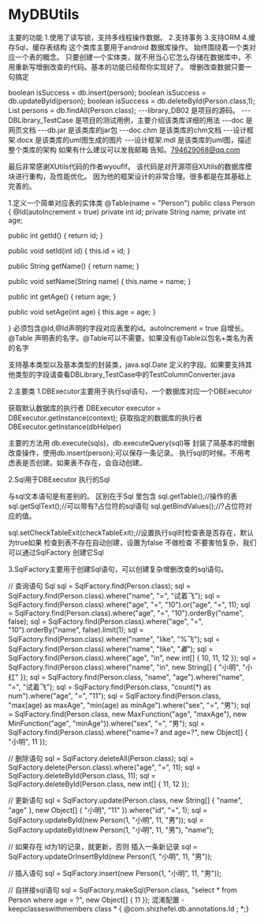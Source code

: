# MyDBUtils


 主要的功能
1.使用了读写锁，支持多线程操作数据。
2.支持事务
3.支持ORM
4.缓存Sql，缓存表结构
这个类库主要用于android 数据库操作。 始终围绕着一个类对应一个表的概念。 只要创建一个实体类，就不用当心它怎么存储在数据库中，不用重新写增删改查的代码。基本的功能已经帮你实现好了。 增删改查数据只要一句搞定

boolean isSuccess = db.insert(person);
boolean isSuccess = db.updateById(person);
boolean isSuccess  = db.deleteById(Person.class,1);
List<Person> persons = db.findAll(Person.class);
---library_DB02 是项目的源码。
---DBLibrary_TestCase 是项目的测试用例，主要介绍该类库详细的用法
---doc 是网页文档
---db.jar 是该类库的jar包
---doc.chm 是该类库的chm文档
---设计框架.docx 是该类库的uml图生成的图片
---设计框架.mdl 是该类库的uml图，描述整个类库的架构
如果有什么建议可以发我邮箱 告知。794629068@qq.com

最后非常感谢XUtils代码的作者wyouflf。 该代码是对开源项目XUtils的数据库模块进行重构，及性能优化。 因为他的框架设计的非常合理。很多都是在其基础上完善的。

1.定义一个简单对应表的实体类
@Table(name = "Person")
public class Person {
 @Id(autoIncrement = true)
 private int id;
 private String name;
 private int age;
 
 public int getId() {
  return id;
 }
 
 public void setId(int id) {
  this.id = id;
 }
 
 public String getName() {
  return name;
 }
 
 public void setName(String name) {
  this.name = name;
 }
 
 public int getAge() {
  return age;
 }
 
 public void setAge(int age) {
  this.age = age;
 }
 
}
必须包含@Id,@Id声明的字段对应表里的id。autoIncrement = true 自增长。 @Table 声明表的名字。@Table可以不需要。如果没有@Table以包名+类名为表的名字

支持基本类型以及基本类型的封装类，java.sql.Date 定义的字段。如果要支持其他类型的字段请查看DBLibrary_TestCase中的TestColumnConverter.java

2.主要类
1.DBExecutor主要用于执行sql语句，一个数据库对应一个DBExecutor

获取默认数据库的执行者 DBExecutor executor = DBExecutor.getInstance(context); 获取指定的数据库的执行者 DBExecutor.getInstance(dbHelper)

主要的方法用 db.execute(sqls)，db.executeQuery(sql)等 封装了简基本的增删改查操作，使用db.insert(person);可以保存一条记录。 执行sql的时候。不用考虑表是否创建。如果表不存在，会自动创建。

2.Sql用于DBExecutor 执行的Sql

与sql文本语句是有差别的。 区别在于Sql 里包含
sql.getTable();//操作的表
sql.getSqlText();//可以带有?占位符的sql语句
sql.getBindValues();//?占位符对应的值。

sql.setCheckTableExit(checkTableExit);//设置执行sql时检查表是否存在，默认为true如果 检查到表不存在自动创建，设置为false 不做检查 不要害怕复杂，我们可以通过SqlFactory 创建它Sql

3.SqlFactory主要用于创建Sql语句，可以创建复杂增删改查的sql语句。

  // 查询语句
  Sql sql = SqlFactory.find(Person.class);
  sql = SqlFactory.find(Person.class).where("name", "=", "试着飞");
  sql = SqlFactory.find(Person.class).where("age", "=", "10").or("age", "=", 11);
  sql = SqlFactory.find(Person.class).where("age", "=", "10").orderBy("name", false);
  sql = SqlFactory.find(Person.class).where("age", "=", "10").orderBy("name", false).limit(1);
  sql = SqlFactory.find(Person.class).where("name", "like", "%飞");
  sql = SqlFactory.find(Person.class).where("name", "like", "_着_");
  sql = SqlFactory.find(Person.class).where("age", "in", new int[] { 10, 11, 12 });
  sql = SqlFactory.find(Person.class).where("name", "in", new String[] { "小明", "小红" });
  sql = SqlFactory.find(Person.class, "name", "age").where("name", "=", "试着飞");
  sql = SqlFactory.find(Person.class, "count(*) as num").where("age", "=", "11");
  sql = SqlFactory.find(Person.class, "max(age) as maxAge", "min(age) as minAge").where("sex", "=", "男");
  sql = SqlFactory.find(Person.class, new MaxFunction("age", "maxAge"), new MinFunction("age", "minAge")).where("sex", "=", "男");
  sql = SqlFactory.find(Person.class).where("name=? and age=?", new Object[] { "小明", 11 });
 
  // 删除语句
  sql = SqlFactory.deleteAll(Person.class);
  sql = SqlFactory.delete(Person.class).where("age", "=", 11);
  sql = SqlFactory.deleteById(Person.class, 11);
  sql = SqlFactory.deleteById(Person.class, new int[] { 11, 12 });
 
  // 更新语句
  sql = SqlFactory.update(Person.class, new String[] { "name", "age" }, new Object[] { "小明", "11" }).where("id", "=", 1);
  sql = SqlFactory.updateById(new Person(1, "小明", 11, "男"));
  sql = SqlFactory.updateById(new Person(1, "小明", 11, "男"), "name");
 
  // 如果存在 id为1的记录，就更新，否则 插入一条新记录
  sql = SqlFactory.updateOrInsertById(new Person(1, "小明", 11, "男"));
 
  // 插入语句
  sql = SqlFactory.insert(new Person(1, "小明", 11, "男"));
 
  // 自拼接sql语句
  sql = SqlFactory.makeSql(Person.class, "select * from Person where age = ?", new Object[] { 11 });
混淆配置
-keepclasseswithmembers class * { @com.shizhefei.db.annotations.Id <fields>; *;}
